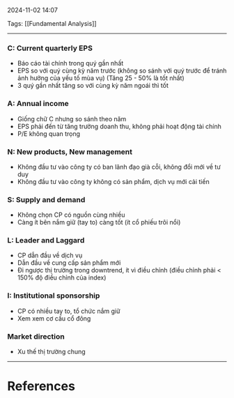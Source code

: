 2024-11-02 14:07

Tags: [[Fundamental Analysis]]

---

### C: Current quarterly EPS

-   Báo cáo tài chính trong quý gần nhất
-   EPS so với quý cùng kỳ năm trước (không so sánh với quý trước để tránh ảnh hưởng của yếu tố mùa vụ) (Tăng 25 - 50% là tốt nhất)
-   3 quý gần nhất tăng so với cùng kỳ năm ngoái thì tốt

### A: Annual income

-   Giống chữ C nhưng so sánh theo năm
-   EPS phải đến từ tăng trưởng doanh thu, không phải hoạt động tài chính
-   P/E không quan trọng

### N: New products, New management

-   Không đầu tư vào công ty có ban lãnh đạo già cỗi, không đổi mới về tư duy
-   Không đầu tư vào công ty không có sản phẩm, dịch vụ mới cải tiến

### S: Supply and demand

-   Không chọn CP có nguồn cùng nhiều
-   Càng ít bên nắm giữ (tay to) càng tốt (ít cổ phiếu trôi nổi)

### L: Leader and Laggard

-   CP dẫn đầu về dịch vụ
-   Dẫn đầu về cung cấp sản phẩm mới
-   Đi ngược thị trường trong downtrend, ít vì điều chỉnh (điều chỉnh phải < 150% độ điều chỉnh của index)

### I: Institutional sponsorship

-   CP có nhiều tay to, tổ chức nắm giữ
-   Xem xem cơ cấu cổ đông

### Market direction

-   Xu thế thị trường chung

---
# References